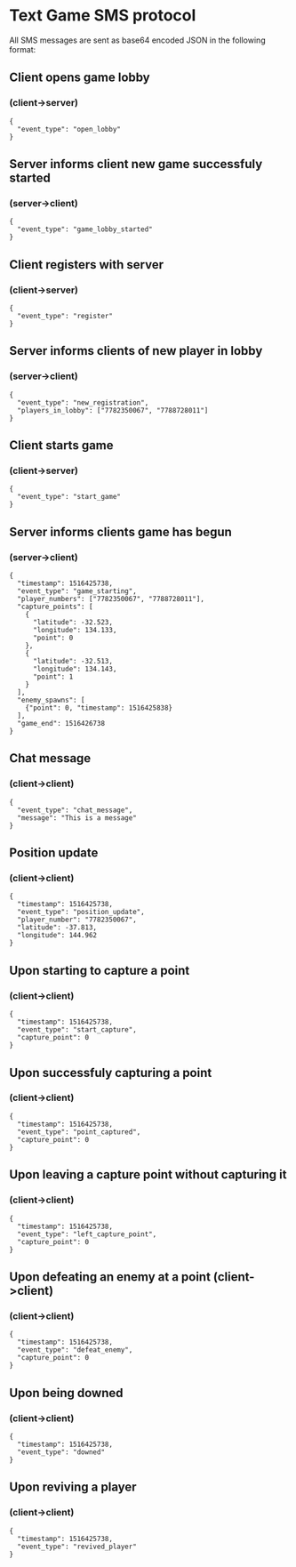 # Text Game SMS protocol

All SMS messages are sent as base64 encoded JSON in the following format:

## Client opens game lobby
### (client->server)
```
{
  "event_type": "open_lobby"
}
```

## Server informs client new game successfuly started
### (server->client)
```
{
  "event_type": "game_lobby_started"
}
```

## Client registers with server
### (client->server)
```
{
  "event_type": "register"
}
```

## Server informs clients of new player in lobby
### (server->client)
```
{
  "event_type": "new_registration",
  "players_in_lobby": ["7782350067", "7788728011"]
}
```

## Client starts game
### (client->server)
```
{
  "event_type": "start_game"
}
```

## Server informs clients game has begun
### (server->client)
```
{
  "timestamp": 1516425738,
  "event_type": "game_starting",
  "player_numbers": ["7782350067", "7788728011"],
  "capture_points": [
    {
      "latitude": -32.523,
      "longitude": 134.133,
      "point": 0
    },
    {
      "latitude": -32.513,
      "longitude": 134.143,
      "point": 1
    }
  ],
  "enemy_spawns": [
    {"point": 0, "timestamp": 1516425838}
  ],
  "game_end": 1516426738
}
```

## Chat message
### (client->client)
```
{
  "event_type": "chat_message",
  "message": "This is a message"
}
```

## Position update
### (client->client)
```
{
  "timestamp": 1516425738,
  "event_type": "position_update",
  "player_number": "7782350067",
  "latitude": -37.813,
  "longitude": 144.962
}
```

## Upon starting to capture a point
### (client->client)
```
{
  "timestamp": 1516425738,
  "event_type": "start_capture",
  "capture_point": 0
}
```

## Upon successfuly capturing a point
### (client->client)
```
{
  "timestamp": 1516425738,
  "event_type": "point_captured",
  "capture_point": 0
}
```

## Upon leaving a capture point without capturing it
### (client->client)
```
{
  "timestamp": 1516425738,
  "event_type": "left_capture_point",
  "capture_point": 0
}
```

## Upon defeating an enemy at a point (client->client)
### (client->client)
```
{
  "timestamp": 1516425738,
  "event_type": "defeat_enemy",
  "capture_point": 0
}
```

## Upon being downed
### (client->client)
```
{
  "timestamp": 1516425738,
  "event_type": "downed"
}
```

## Upon reviving a player
### (client->client)
```
{
  "timestamp": 1516425738,
  "event_type": "revived_player"
}
```